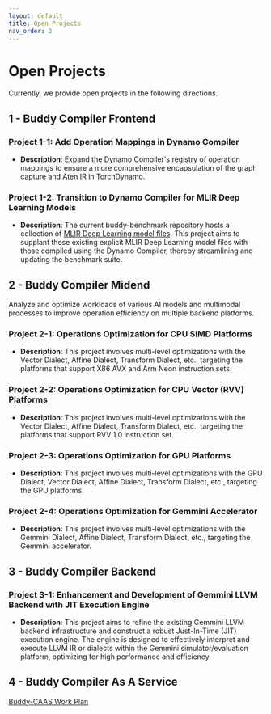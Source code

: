 ```yaml
---
layout: default
title: Open Projects
nav_order: 2
---
```


# Open Projects

Currently, we provide open projects in the following directions.

## 1 - Buddy Compiler Frontend

### Project 1-1: Add Operation Mappings in Dynamo Compiler

- **Description**: Expand the Dynamo Compiler's registry of operation mappings to ensure a more comprehensive encapsulation of the graph capture and Aten IR in TorchDynamo.

### Project 1-2: Transition to Dynamo Compiler for MLIR Deep Learning Models

- **Description**: The current buddy-benchmark repository hosts a collection of [MLIR Deep Learning model files](https://github.com/buddy-compiler/buddy-benchmark/tree/main/benchmarks/DeepLearning/Models). This project aims to supplant these existing explicit MLIR Deep Learning model files with those compiled using the Dynamo Compiler, thereby streamlining and updating the benchmark suite.

## 2 - Buddy Compiler Midend

Analyze and optimize workloads of various AI models and multimodal processes to improve operation efficiency on multiple backend platforms.

### Project 2-1: Operations Optimization for CPU SIMD Platforms

- **Description**: This project involves multi-level optimizations with the Vector Dialect, Affine Dialect, Transform Dialect, etc., targeting the platforms that support X86 AVX and Arm Neon instruction sets.

### Project 2-2: Operations Optimization for CPU Vector (RVV) Platforms

- **Description**: This project involves multi-level optimizations with the Vector Dialect, Affine Dialect, Transform Dialect, etc., targeting the platforms that support RVV 1.0 instruction set.

### Project 2-3: Operations Optimization for GPU Platforms

- **Description**: This project involves multi-level optimizations with the GPU Dialect, Vector Dialect, Affine Dialect, Transform Dialect, etc., targeting the GPU platforms.

### Project 2-4: Operations Optimization for Gemmini Accelerator

- **Description**: This project involves multi-level optimizations with the Gemmini Dialect, Affine Dialect, Transform Dialect, etc., targeting the Gemmini accelerator.

## 3 - Buddy Compiler Backend

### Project 3-1: Enhancement and Development of Gemmini LLVM Backend with JIT Execution Engine

- **Description**: This project aims to refine the existing Gemmini LLVM backend infrastructure and construct a robust Just-In-Time (JIT) execution engine. The engine is designed to effectively interpret and execute LLVM IR or dialects within the Gemmini simulator/evaluation platform, optimizing for high performance and efficiency.

## 4 - Buddy Compiler As A Service

[Buddy-CAAS Work Plan](https://buddycompiler.notion.site/Buddy-CAAS-Work-Plan-9e7eea61ddb04ea696599d904f2327a5)
